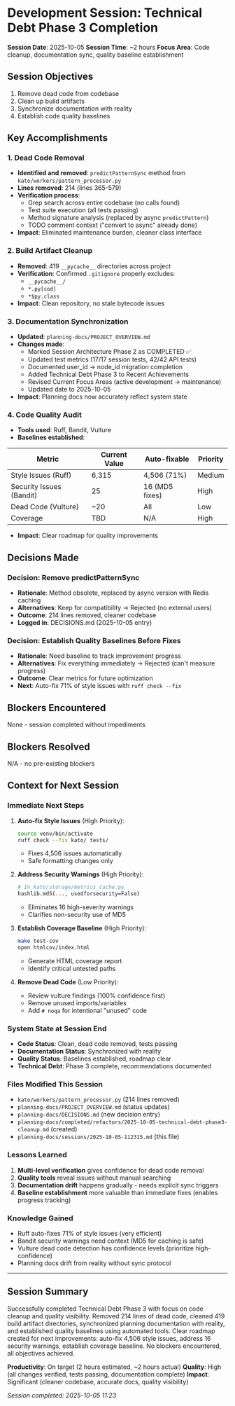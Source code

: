 # Development Session: Technical Debt Phase 3 Completion
**Session Date**: 2025-10-05
**Session Time**: ~2 hours
**Focus Area**: Code cleanup, documentation sync, quality baseline establishment

## Session Objectives
1. Remove dead code from codebase
2. Clean up build artifacts
3. Synchronize documentation with reality
4. Establish code quality baselines

## Key Accomplishments

### 1. Dead Code Removal
- **Identified and removed**: `predictPatternSync` method from `kato/workers/pattern_processor.py`
- **Lines removed**: 214 (lines 365-579)
- **Verification process**:
  - Grep search across entire codebase (no calls found)
  - Test suite execution (all tests passing)
  - Method signature analysis (replaced by async `predictPattern`)
  - TODO comment context ("convert to async" already done)
- **Impact**: Eliminated maintenance burden, cleaner class interface

### 2. Build Artifact Cleanup
- **Removed**: 419 `__pycache__` directories across project
- **Verification**: Confirmed `.gitignore` properly excludes:
  - `__pycache__/`
  - `*.py[cod]`
  - `*$py.class`
- **Impact**: Clean repository, no stale bytecode issues

### 3. Documentation Synchronization
- **Updated**: `planning-docs/PROJECT_OVERVIEW.md`
- **Changes made**:
  - Marked Session Architecture Phase 2 as COMPLETED ✅
  - Updated test metrics (17/17 session tests, 42/42 API tests)
  - Documented user_id → node_id migration completion
  - Added Technical Debt Phase 3 to Recent Achievements
  - Revised Current Focus Areas (active development → maintenance)
  - Updated date to 2025-10-05
- **Impact**: Planning docs now accurately reflect system state

### 4. Code Quality Audit
- **Tools used**: Ruff, Bandit, Vulture
- **Baselines established**:

| Metric | Current Value | Auto-fixable | Priority |
|--------|--------------|--------------|----------|
| Style Issues (Ruff) | 6,315 | 4,506 (71%) | Medium |
| Security Issues (Bandit) | 25 | 16 (MD5 fixes) | High |
| Dead Code (Vulture) | ~20 | All | Low |
| Coverage | TBD | N/A | High |

- **Impact**: Clear roadmap for quality improvements

## Decisions Made

### Decision: Remove predictPatternSync
- **Rationale**: Method obsolete, replaced by async version with Redis caching
- **Alternatives**: Keep for compatibility → Rejected (no external users)
- **Outcome**: 214 lines removed, cleaner codebase
- **Logged in**: DECISIONS.md (2025-10-05 entry)

### Decision: Establish Quality Baselines Before Fixes
- **Rationale**: Need baseline to track improvement progress
- **Alternatives**: Fix everything immediately → Rejected (can't measure progress)
- **Outcome**: Clear metrics for future optimization
- **Next**: Auto-fix 71% of style issues with `ruff check --fix`

## Blockers Encountered
None - session completed without impediments

## Blockers Resolved
N/A - no pre-existing blockers

## Context for Next Session

### Immediate Next Steps
1. **Auto-fix Style Issues** (High Priority):
   ```bash
   source venv/bin/activate
   ruff check --fix kato/ tests/
   ```
   - Fixes 4,506 issues automatically
   - Safe formatting changes only

2. **Address Security Warnings** (High Priority):
   ```bash
   # In kato/storage/metrics_cache.py
   hashlib.md5(..., usedforsecurity=False)
   ```
   - Eliminates 16 high-severity warnings
   - Clarifies non-security use of MD5

3. **Establish Coverage Baseline** (High Priority):
   ```bash
   make test-cov
   open htmlcov/index.html
   ```
   - Generate HTML coverage report
   - Identify critical untested paths

4. **Remove Dead Code** (Low Priority):
   - Review vulture findings (100% confidence first)
   - Remove unused imports/variables
   - Add `# noqa` for intentional "unused" code

### System State at Session End
- **Code Status**: Clean, dead code removed, tests passing
- **Documentation Status**: Synchronized with reality
- **Quality Status**: Baselines established, roadmap clear
- **Technical Debt**: Phase 3 complete, recommendations documented

### Files Modified This Session
- `kato/workers/pattern_processor.py` (214 lines removed)
- `planning-docs/PROJECT_OVERVIEW.md` (status updates)
- `planning-docs/DECISIONS.md` (new decision entry)
- `planning-docs/completed/refactors/2025-10-05-technical-debt-phase3-cleanup.md` (created)
- `planning-docs/sessions/2025-10-05-112315.md` (this file)

### Lessons Learned
1. **Multi-level verification** gives confidence for dead code removal
2. **Quality tools** reveal issues without manual searching
3. **Documentation drift** happens gradually - needs explicit sync triggers
4. **Baseline establishment** more valuable than immediate fixes (enables progress tracking)

### Knowledge Gained
- Ruff auto-fixes 71% of style issues (very efficient)
- Bandit security warnings need context (MD5 for caching is safe)
- Vulture dead code detection has confidence levels (prioritize high-confidence)
- Planning docs drift from reality without sync protocol

---

## Session Summary
Successfully completed Technical Debt Phase 3 with focus on code cleanup and quality visibility. Removed 214 lines of dead code, cleaned 419 build artifact directories, synchronized planning documentation with reality, and established quality baselines using automated tools. Clear roadmap created for next improvements: auto-fix 4,506 style issues, address 16 security warnings, establish coverage baseline. No blockers encountered, all objectives achieved.

**Productivity**: On target (2 hours estimated, ~2 hours actual)
**Quality**: High (all changes verified, tests passing, documentation complete)
**Impact**: Significant (cleaner codebase, accurate docs, quality visibility)

*Session completed: 2025-10-05 11:23*
